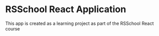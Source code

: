 # RSSchool React Application

This app is created as a learning project as part of the RSSchool React course
